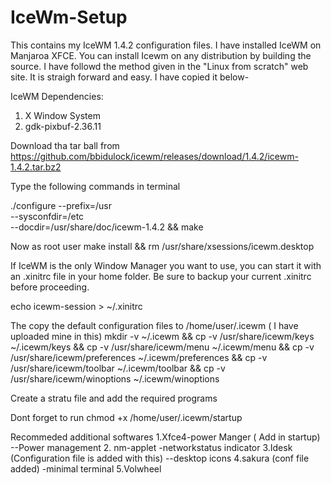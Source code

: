 # IceWm-Setup
This contains my IceWM 1.4.2 configuration files. 
I have installed IceWM on Manjaroa XFCE. You can install Icewm on any distribution by building the source. I have followd the method given in the "Linux from scratch" web site. It is straigh forward and easy. I have copied it below-

IceWM Dependencies:
 1. X Window System 
 2. gdk-pixbuf-2.36.11 
 
 Download tha tar ball from  https://github.com/bbidulock/icewm/releases/download/1.4.2/icewm-1.4.2.tar.bz2
 
 Type the following commands in terminal
 
./configure --prefix=/usr                     \
            --sysconfdir=/etc                 \
            --docdir=/usr/share/doc/icewm-1.4.2 && make

Now as root user 
make install &&  rm /usr/share/xsessions/icewm.desktop

If IceWM is the only Window Manager you want to use, you can start it with an .xinitrc file in your home folder. Be sure to backup your current .xinitrc before proceeding.

echo icewm-session > ~/.xinitrc

The copy the default configuration files to /home/user/.icewm ( I have uploaded mine in this)
mkdir -v ~/.icewm                                       &&
cp -v /usr/share/icewm/keys ~/.icewm/keys               &&
cp -v /usr/share/icewm/menu ~/.icewm/menu               &&
cp -v /usr/share/icewm/preferences ~/.icewm/preferences &&
cp -v /usr/share/icewm/toolbar ~/.icewm/toolbar         &&
cp -v /usr/share/icewm/winoptions ~/.icewm/winoptions

Create a stratu file and add the required programs

Dont forget to run chmod +x /home/user/.icewm/startup

Recommeded additional softwares
1.Xfce4-power Manger ( Add in startup) --Power management
2. nm-applet -networkstatus indicator
3.Idesk (Configuration file is added with this) --desktop icons
4.sakura (conf file added) -minimal terminal
5.Volwheel
